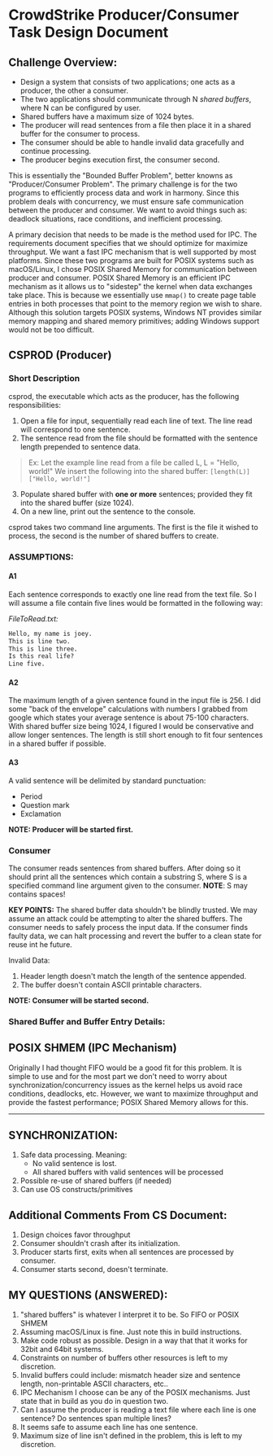 # CrowdStrike Producer/Consumer Task Design Document

## Challenge Overview:

* Design a system that consists of two applications; one acts as a producer, the other a consumer.
* The two applications should communicate through N  _shared buffers_, where N can be configured by user.
* Shared buffers have a maximum size of 1024 bytes.
* The producer will read sentences from a file then place it in a shared buffer for the consumer to process.
* The consumer should be able to handle invalid data gracefully and continue processing.
* The producer begins execution first, the consumer second.

This is essentially the "Bounded Buffer Problem", better knowns as "Producer/Consumer Problem". The primary
challenge is for the two programs to efficiently process data and work in harmony. Since this
problem deals with concurrency, we must ensure safe communication between the producer and consumer.
We want to avoid things such as: deadlock situations, race conditions, and inefficient processing.

A primary decision that needs to be made is the method used for IPC. The requirements document specifies that we should optimize for
maximize throughput. We want a fast IPC mechanism that is well supported by most platforms. Since these two programs are built for POSIX
systems such as macOS/Linux, I chose POSIX Shared Memory for communication between producer and consumer. POSIX Shared Memory is an efficient
IPC mechanism as it allows us to "sidestep" the kernel when data exchanges take place. This is because we essentially use `mmap()` to create
page table entries in both processes that point to the memory region we wish to share. Although this solution targets POSIX systems, Windows NT
provides similar memory mapping and shared memory primitives; adding Windows support would not be too difficult.

## CSPROD (Producer)

### Short Description

csprod, the executable which acts as the producer, has the following responsibilities:

1. Open a file for input, sequentially read each line of text. The line read will correspond to one sentence.
2. The sentence read from the file should be formatted with the  sentence length prepended to sentence data.
> Ex:
> Let the example line read from a file be called L, L = "Hello, world!"
> We insert the following into the shared buffer: `[length(L)]["Hello, world!"]`
3. Populate shared buffer with **one or more** sentences; provided they fit into the shared buffer (size 1024).
4. On a new line, print out the sentence to the console.

csprod takes two command line arguments. The first is the file it wished to process, the second is the number
of shared buffers to create.

### ASSUMPTIONS:

#### A1

Each sentence corresponds to exactly one line read from the text file. So I will assume a file contain five
lines would be formatted in the following way:

*FileToRead.txt:*

```txt
Hello, my name is joey.
This is line two.
This is line three.
Is this real life?
Line five.
```
#### A2

The maximum length of a given sentence found in the input file is 256. I did some "back of the envelope" calculations with numbers
I grabbed from google which states your average sentence is about 75-100 characters. With shared buffer size being 1024, I figured
I would  be conservative and allow longer sentences. The length is still short enough to fit four sentences in a shared buffer if possible.

#### A3

A valid sentence will be delimited by standard punctuation:

* Period
* Question mark
* Exclamation

**NOTE: Producer will be started first.**

### Consumer

The consumer reads sentences from shared buffers. After doing so it should print
all the sentences which contain a substring S, where S is a specified command line argument given to the consumer.
**NOTE**: S may contains spaces!

**KEY POINTS:** The shared buffer data shouldn't be blindly trusted. We may assume an attack could be
attempting to alter the shared buffers. The consumer needs to safely process the input data. If the consumer
finds faulty data, we can halt processing and revert the buffer to a clean state for reuse int he future.

Invalid Data:

1. Header length doesn't match the length of the sentence appended.
2. The buffer doesn't contain ASCII printable characters.

**NOTE: Consumer will be started second.**

### Shared Buffer and Buffer Entry Details:


## POSIX SHMEM (IPC Mechanism)

Originally I had thought FIFO would be a good fit for this problem. It is simple to use and for the most part
we don't need to worry about synchronization/concurrency issues as the kernel helps us avoid race conditions,
deadlocks, etc. However, we want to maximize throughput and provide the fastest performance; POSIX Shared Memory
allows for this.

---------------

## SYNCHRONIZATION:

1. Safe data processing. Meaning:
    * No valid sentence is lost.
    * All shared buffers with valid sentences will be processed
2. Possible re-use of shared buffers (if needed)
3. Can use OS constructs/primitives

## Additional Comments From CS Document:

1. Design choices favor throughput
2. Consumer shouldn't crash after its initialization.
3. Producer starts first, exits when all sentences are processed by consumer.
4. Consumer starts second, doesn't terminate.

## MY QUESTIONS (ANSWERED):

1. "shared buffers" is whatever I interpret it to be. So FIFO or POSIX SHMEM
2. Assuming macOS/Linux is fine. Just note this in build instructions.
3. Make code robust as possible. Design in a way that that it works for 32bit and 64bit systems.
4. Constraints on number of buffers other resources is left to my discretion.
5. Invalid buffers could include: mismatch header size and sentence length, non-printable ASCII characters, etc..
6. IPC Mechanism I choose can be any of the POSIX mechanisms. Just state that in build as you do in question two.
7. Can I assume the producer is reading a text file where each line is one sentence? Do sentences span multiple lines?
8. It seems safe to assume each line has one sentence.
9. Maximum size of line isn't defined in the problem, this is left to my discretion.

